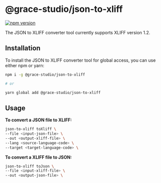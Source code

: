 # @grace-studio/json-to-xliff

[![npm version](https://badge.fury.io/js/@grace-studio%2Fjson-to-xliff.svg)](https://www.npmjs.com/package/@grace-studio/json-to-xliff)

The JSON to XLIFF converter tool currently supports XLIFF version 1.2.

## Installation

To install the JSON to XLIFF converter tool for global access, you can use either npm or yarn:

```bash
npm i -g @grace-studio/json-to-xliff

# or

yarn global add @grace-studio/json-to-xliff
```

## Usage

**To convert a JSON file to XLIFF:**

```bash
json-to-xliff toXliff \
--file <input-json-file> \
--out <output-xliff-file> \
--lang <source-language-code> \
--target <target-language-code> \
```

**To convert a XLIFF file to JSON:**

```bash
json-to-xliff toJson \
--file <input-xliff-file> \
--out <output-json-file> \
```
